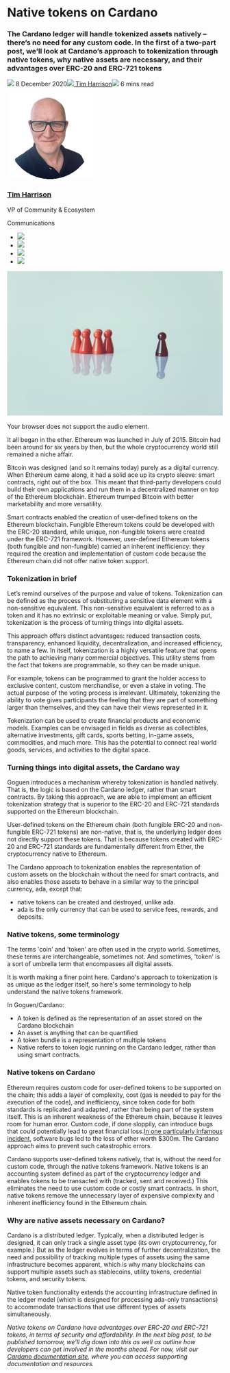 # Native tokens on Cardano
### **The Cardano ledger will handle tokenized assets natively – there’s no need for any custom code. In the first of a two-part post, we’ll look at Cardano’s approach to tokenization through native tokens, why native assets are necessary, and their advantages over ERC-20 and ERC-721 tokens**
![](img/2020-12-08-native-tokens-on-cardano.002.png) 8 December 2020![](img/2020-12-08-native-tokens-on-cardano.002.png)[ Tim Harrison](tmp//en/blog/authors/tim-harrison/page-1/)![](img/2020-12-08-native-tokens-on-cardano.003.png) 6 mins read

![Tim Harrison](img/2020-12-08-native-tokens-on-cardano.004.png)[](tmp//en/blog/authors/tim-harrison/page-1/)
### [**Tim Harrison**](tmp//en/blog/authors/tim-harrison/page-1/)
VP of Community & Ecosystem

Communications

- ![](img/2020-12-08-native-tokens-on-cardano.005.png)[](mailto:tim.harrison@iohk.io "Email")
- ![](img/2020-12-08-native-tokens-on-cardano.006.png)[](https://uk.linkedin.com/in/timbharrison "LinkedIn")
- ![](img/2020-12-08-native-tokens-on-cardano.007.png)[](https://twitter.com/timbharrison "Twitter")
- ![](img/2020-12-08-native-tokens-on-cardano.008.png)[](https://github.com/timbharrison "GitHub")

![Native tokens on Cardano](img/2020-12-08-native-tokens-on-cardano.009.jpeg)

Your browser does not support the audio element.

It all began in the ether. Ethereum was launched in July of 2015. Bitcoin had been around for six years by then, but the whole cryptocurrency world still remained a niche affair. 

Bitcoin was designed (and so it remains today) purely as a digital currency. When Ethereum came along, it had a solid ace up its crypto sleeve: smart contracts, right out of the box. This meant that third-party developers could build their own applications and run them in a decentralized manner on top of the Ethereum blockchain. Ethereum trumped Bitcoin with better marketability and more versatility. 

Smart contracts enabled the creation of user-defined tokens on the Ethereum blockchain. Fungible Ethereum tokens could be developed with the ERC-20 standard, while unique, non-fungible tokens were created under the ERC-721 framework. However, user-defined Ethereum tokens (both fungible and non-fungible) carried an inherent inefficiency: they required the creation and implementation of custom code because the Ethereum chain did not offer native token support.
### **Tokenization in brief**
Let’s remind ourselves of the purpose and value of tokens. Tokenization can be defined as the process of substituting a sensitive data element with a non-sensitive equivalent. This non-sensitive equivalent is referred to as a token and it has no extrinsic or exploitable meaning or value. Simply put, tokenization is the process of turning things into digital assets.

This approach offers distinct advantages: reduced transaction costs, transparency, enhanced liquidity, decentralization, and increased efficiency, to name a few. In itself, tokenization is a highly versatile feature that opens the path to achieving many commercial objectives. This utility stems from the fact that tokens are programmable, so they can be made unique.

For example, tokens can be programmed to grant the holder access to exclusive content, custom merchandise, or even a stake in voting. The actual purpose of the voting process is irrelevant. Ultimately, tokenizing the ability to vote gives participants the feeling that they are part of something larger than themselves, and they can have their views represented in it.

Tokenization can be used to create financial products and economic models. Examples can be envisaged in fields as diverse as collectibles, alternative investments, gift cards, sports betting, in-game assets, commodities, and much more. This has the potential to connect real world goods, services, and activities to the digital space.
### **Turning things into digital assets, the Cardano way**
Goguen introduces a mechanism whereby tokenization is handled natively. That is, the logic is based on the Cardano ledger, rather than smart contracts. By taking this approach, we are able to implement an efficient tokenization strategy that is superior to the ERC-20 and ERC-721 standards supported on the Ethereum blockchain. 

User-defined tokens on the Ethereum chain (both fungible ERC-20 and non-fungible ERC-721 tokens) are non-native, that is, the underlying ledger does not directly support these tokens. That is because tokens created with ERC-20 and ERC-721 standards are fundamentally different from Ether, the cryptocurrency native to Ethereum. 

The Cardano approach to tokenization enables the representation of custom assets on the blockchain without the need for smart contracts, and also enables those assets to behave in a similar way to the principal currency, ada, except that:

- native tokens can be created and destroyed, unlike ada. 
- ada is the only currency that can be used to service fees, rewards, and deposits.
### **Native tokens, some terminology**
The terms 'coin' and 'token' are often used in the crypto world. Sometimes, these terms are interchangeable, sometimes not. And sometimes, 'token' is a sort of umbrella term that encompasses all digital assets.

It is worth making a finer point here. Cardano's approach to tokenization is as unique as the ledger itself, so here's some terminology to help understand the native tokens framework. 

In Goguen/Cardano:

- A token is defined as the representation of an asset stored on the Cardano blockchain
- An asset is anything that can be quantified
- A token bundle is a representation of multiple tokens
- Native refers to token logic running on the Cardano ledger, rather than using smart contracts. 
### **Native tokens on Cardano**
Ethereum requires custom code for user-defined tokens to be supported on the chain; this adds a layer of complexity, cost (gas is needed to pay for the execution of the code), and inefficiency, since token code for both standards is replicated and adapted, rather than being part of the system itself. This is an inherent weakness of the Ethereum chain, because it leaves room for human error. Custom code, if done sloppily, can introduce bugs that could potentially lead to great financial loss.[In one particularly infamous incident](https://www.theguardian.com/technology/2017/nov/08/cryptocurrency-300m-dollars-stolen-bug-ether), software bugs led to the loss of ether worth $300m. The Cardano approach aims to prevent such catastrophic errors.

Cardano supports user-defined tokens natively, that is, without the need for custom code, through the native tokens framework. Native tokens is an accounting system defined as part of the cryptocurrency ledger and enables tokens to be transacted with (tracked, sent and received.) This eliminates the need to use custom code or costly smart contracts. In short, native tokens remove the unnecessary layer of expensive complexity and inherent inefficiency found in the Ethereum chain.
### **Why are native assets necessary on Cardano?**
Cardano is a distributed ledger. Typically, when a distributed ledger is designed, it can only track a single asset type (its own cryptocurrency, for example.) But as the ledger evolves in terms of further decentralization, the need and possibility of tracking multiple types of assets using the same infrastructure becomes apparent, which is why many blockchains can support multiple assets such as stablecoins, utility tokens, credential tokens, and security tokens.

Native token functionality extends the accounting infrastructure defined in the ledger model (which is designed for processing ada-only transactions) to accommodate transactions that use different types of assets simultaneously.

*Native tokens on Cardano have advantages over ERC-20 and ERC-721 tokens, in terms of security and affordability. In the next blog post, to be published tomorrow, we’ll dig down into this as well as outline how developers can get involved in the months ahead. For now, visit our [Cardano documentation site](https://docs.cardano.org/native-tokens/learn), where you can access supporting documentation and resources.*
